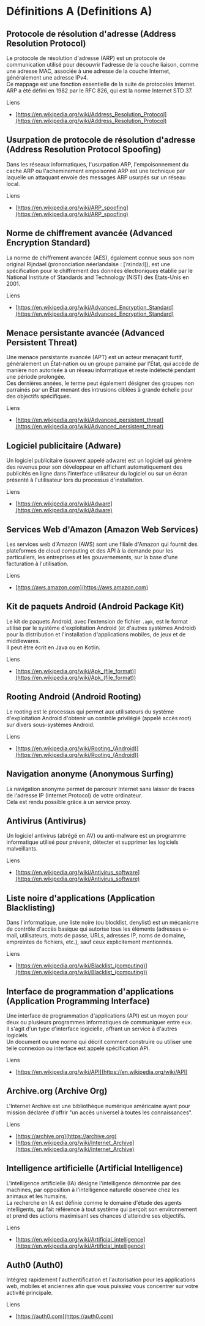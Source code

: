 # Définitions A (Definitions A)

## Protocole de résolution d'adresse (Address Resolution Protocol)
Le protocole de résolution d'adresse (ARP) est un protocole de communication utilisé pour découvrir l'adresse de la couche liaison, comme une adresse MAC, associée à une adresse de la couche Internet, généralement une adresse IPv4.  
Ce mappage est une fonction essentielle de la suite de protocoles Internet.  
ARP a été défini en 1982 par le RFC 826, qui est la norme Internet STD 37.

Liens  
- [https://en.wikipedia.org/wiki/Address_Resolution_Protocol](https://en.wikipedia.org/wiki/Address_Resolution_Protocol)

## Usurpation de protocole de résolution d'adresse (Address Resolution Protocol Spoofing)
Dans les réseaux informatiques, l'usurpation ARP, l'empoisonnement du cache ARP ou l'acheminement empoisonné ARP est une technique par laquelle un attaquant envoie des messages ARP usurpés sur un réseau local.

Liens  
- [https://en.wikipedia.org/wiki/ARP_spoofing](https://en.wikipedia.org/wiki/ARP_spoofing)

## Norme de chiffrement avancée (Advanced Encryption Standard)
La norme de chiffrement avancée (AES), également connue sous son nom original Rijndael (prononciation néerlandaise : [ˈrɛindaːl]), est une spécification pour le chiffrement des données électroniques établie par le National Institute of Standards and Technology (NIST) des États-Unis en 2001.

Liens  
- [https://en.wikipedia.org/wiki/Advanced_Encryption_Standard](https://en.wikipedia.org/wiki/Advanced_Encryption_Standard)

## Menace persistante avancée (Advanced Persistent Threat)
Une menace persistante avancée (APT) est un acteur menaçant furtif, généralement un État-nation ou un groupe parrainé par l'État, qui accède de manière non autorisée à un réseau informatique et reste indétecté pendant une période prolongée.  
Ces dernières années, le terme peut également désigner des groupes non parrainés par un État menant des intrusions ciblées à grande échelle pour des objectifs spécifiques.

Liens  
- [https://en.wikipedia.org/wiki/Advanced_persistent_threat](https://en.wikipedia.org/wiki/Advanced_persistent_threat)

## Logiciel publicitaire (Adware)
Un logiciel publicitaire (souvent appelé adware) est un logiciel qui génère des revenus pour son développeur en affichant automatiquement des publicités en ligne dans l'interface utilisateur du logiciel ou sur un écran présenté à l'utilisateur lors du processus d'installation.

Liens  
- [https://en.wikipedia.org/wiki/Adware](https://en.wikipedia.org/wiki/Adware)

## Services Web d'Amazon (Amazon Web Services)
Les services web d'Amazon (AWS) sont une filiale d'Amazon qui fournit des plateformes de cloud computing et des API à la demande pour les particuliers, les entreprises et les gouvernements, sur la base d'une facturation à l'utilisation.

Liens  
- [https://aws.amazon.com](https://aws.amazon.com)

## Kit de paquets Android (Android Package Kit)
Le kit de paquets Android, avec l'extension de fichier `.apk`, est le format utilisé par le système d'exploitation Android (et d'autres systèmes Android) pour la distribution et l'installation d'applications mobiles, de jeux et de middlewares.  
Il peut être écrit en Java ou en Kotlin.

Liens  
- [https://en.wikipedia.org/wiki/Apk_(file_format)](https://en.wikipedia.org/wiki/Apk_(file_format))

## Rooting Android (Android Rooting)
Le rooting est le processus qui permet aux utilisateurs du système d'exploitation Android d'obtenir un contrôle privilégié (appelé accès root) sur divers sous-systèmes Android.

Liens  
- [https://en.wikipedia.org/wiki/Rooting_(Android)](https://en.wikipedia.org/wiki/Rooting_(Android))

## Navigation anonyme (Anonymous Surfing)
La navigation anonyme permet de parcourir Internet sans laisser de traces de l'adresse IP (Internet Protocol) de votre ordinateur.  
Cela est rendu possible grâce à un service proxy.

## Antivirus (Antivirus)
Un logiciel antivirus (abrégé en AV) ou anti-malware est un programme informatique utilisé pour prévenir, détecter et supprimer les logiciels malveillants.

Liens  
- [https://en.wikipedia.org/wiki/Antivirus_software](https://en.wikipedia.org/wiki/Antivirus_software)

## Liste noire d'applications (Application Blacklisting)
Dans l'informatique, une liste noire (ou blocklist, denylist) est un mécanisme de contrôle d'accès basique qui autorise tous les éléments (adresses e-mail, utilisateurs, mots de passe, URLs, adresses IP, noms de domaine, empreintes de fichiers, etc.), sauf ceux explicitement mentionnés.

Liens  
- [https://en.wikipedia.org/wiki/Blacklist_(computing)](https://en.wikipedia.org/wiki/Blacklist_(computing))

## Interface de programmation d'applications (Application Programming Interface)
Une interface de programmation d'applications (API) est un moyen pour deux ou plusieurs programmes informatiques de communiquer entre eux.  
Il s'agit d'un type d'interface logicielle, offrant un service à d'autres logiciels.  
Un document ou une norme qui décrit comment construire ou utiliser une telle connexion ou interface est appelé spécification API.

Liens  
- [https://en.wikipedia.org/wiki/API](https://en.wikipedia.org/wiki/API)

## Archive.org (Archive Org)
L'Internet Archive est une bibliothèque numérique américaine ayant pour mission déclarée d'offrir "un accès universel à toutes les connaissances".

Liens  
- [https://archive.org](https://archive.org)  
- [https://en.wikipedia.org/wiki/Internet_Archive](https://en.wikipedia.org/wiki/Internet_Archive)

## Intelligence artificielle (Artificial Intelligence)
L'intelligence artificielle (IA) désigne l'intelligence démontrée par des machines, par opposition à l'intelligence naturelle observée chez les animaux et les humains.  
La recherche en IA est définie comme le domaine d'étude des agents intelligents, qui fait référence à tout système qui perçoit son environnement et prend des actions maximisant ses chances d'atteindre ses objectifs.

Liens  
- [https://en.wikipedia.org/wiki/Artificial_intelligence](https://en.wikipedia.org/wiki/Artificial_intelligence)

## Auth0 (Auth0)
Intégrez rapidement l'authentification et l'autorisation pour les applications web, mobiles et anciennes afin que vous puissiez vous concentrer sur votre activité principale.

Liens  
- [https://auth0.com](https://auth0.com)
